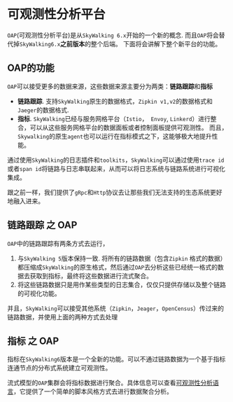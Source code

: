 # 可观测性分析平台
`OAP`(可观测性分析平台)是从`SkyWalking 6.x`开始的一个新的概念. 而且`OAP`将会替代掉`SkyWalking6.x`**之前版本**的整个后端。 
下面将会讲解下整个新平台的功能。

## OAP的功能
`OAP`可以接受更多的数据来源，这些数据来源主要分为两类：**链路跟踪**和**指标**
- **链路跟踪**. 支持`SkyWalking`原生的数据格式，`Zipkin v1,v2`的数据格式和`Jaeger`的数据格式.
- **指标**. `SkyWalking`已经与服务网格平台（`Istio`，` Envoy`, `Linkerd`）进行整合，可以从这些服务网格平台的数据面板或者控制面板提供可观测性。
而且，`Skywalking`的原生`agent`也可以运行在指标模式之下，这能够极大地提升性能。

通过使用`SkyWalking`的日志插件和`toolkits`，`SkyWalking`可以通过使用`trace id`或者`span id`将链路与日志串联起来，从而可以将日志系统与链路系统进行可视化集成。

跟之前一样，我们提供了`gRpc`和`Http`协议去让那些我们无法支持的生态系统更好地融入进来。

## 链路跟踪 之 OAP
`OAP`中的链路跟踪有两条方式去运行，
1. 与`SkyWalking 5`版本保持一致. 将所有的链路数据（包含`Zipkin` 格式的数据）都压缩成`SkyWalking`的原生格式，然后通过`OAP`去分析这些已经统一格式的数据去获取到指标，最终将这些数据进行流式聚合。
2. 将这些链路数据只是用作某些类型的日志集合，仅仅只提供存储以及整个链路的可视化功能。

并且，`SkyWalking`可以接受其他系统（`Zipkin`，`Jeager`，`OpenCensus`）传过来的链路数据，并使用上面的两种方式去处理

## 指标 之 OAP
指标在`SkyWalking6`版本是一个全新的功能。可以不通过链路数据为一个基于指标连通节点的分布式系统建立可观测性。

流式模型的`OAP`集群会将指标数据进行聚合。具体信息可以查看[可观测性分析语言](oal-cn.md)，它提供了一个简单的脚本风格方式去进行数据聚合分析。